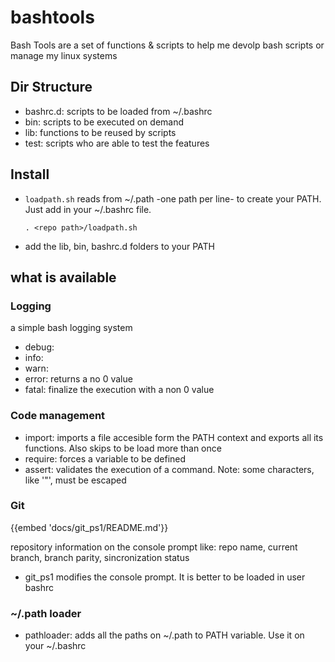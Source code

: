 # bashtools
Bash Tools are a set of functions & scripts to help me devolp bash scripts or manage my linux systems

## Dir Structure
 - bashrc.d:     scripts to be loaded from ~/.bashrc
 - bin:          scripts to be executed on demand
 - lib:          functions to be reused by scripts
 - test:         scripts who are able to test the features

## Install
 - `loadpath.sh` reads from ~/.path -one path per line- to create your PATH. Just add in your ~/.bashrc file.
    ```
    . <repo path>/loadpath.sh
    ```
 - add the lib, bin, bashrc.d folders to your PATH

## what is available
### Logging
 a simple bash logging system
 - debug:
 - info:
 - warn:
 - error: returns a no 0 value
 - fatal: finalize the execution with a non 0 value

### Code management
 - import: imports a file accesible form the PATH context and exports all its functions. Also skips to be load more than once 
 - require: forces a variable to be defined
 - assert: validates the execution of a command. Note: some characters, like '"', must be escaped    

### Git 
 {{embed 'docs/git_ps1/README.md'}}


 repository information on the console prompt like: repo name, current branch, branch parity, sincronization status
 - git_ps1 modifies the console prompt. It is better to be loaded in user bashrc

### ~/.path loader
 - pathloader: adds all the paths on ~/.path to PATH variable. Use it on your ~/.bashrc
